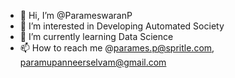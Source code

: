 - 👋 Hi, I’m @ParameswaranP
- 👀 I’m interested in Developing Automated Society
- 🌱 I’m currently learning Data Science
- 📫 How to reach me @parames.p@spritle.com, paramupanneerselvam@gmail.com

<!---
Parameswaran-Spritle/Parameswaran-Spritle is a ✨ special ✨ repository because its `README.md` (this file) appears on your GitHub profile.
You can click the Preview link to take a look at your changes.
--->
